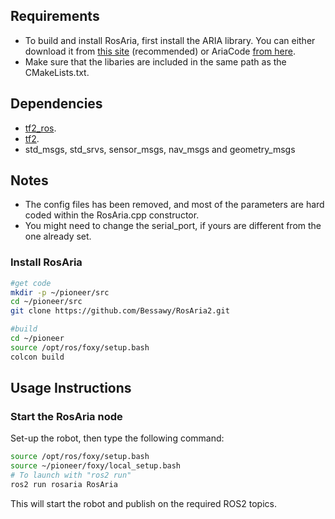 
Requirements
------------

* To build and install RosAria, first install the ARIA library. You can either download it from [this site](https://web.archive.org/web/20180214114520/http://robots.mobilerobots.com/wiki/Main_Page) (recommended)
or AriaCode [from here](http://github.com/reedhedges/AriaCoda).
* Make sure that the libaries are included in the same path as the CMakeLists.txt.

Dependencies
------------

  * [tf2_ros](https://github.com/ros2/geometry2/tree/ros2/tf2_ros).
  * [tf2](https://docs.ros.org/en/foxy/Tutorials/tf2.html).
  * std_msgs, std_srvs, sensor_msgs, nav_msgs and geometry_msgs


Notes
-----------------------------------------
* The config files has been removed, and most of the parameters are hard coded within the RosAria.cpp constructor. 
* You might need to change the serial_port, if yours are different from the one already set.


### Install RosAria
```bash
#get code
mkdir -p ~/pioneer/src
cd ~/pioneer/src
git clone https://github.com/Bessawy/RosAria2.git

#build
cd ~/pioneer
source /opt/ros/foxy/setup.bash
colcon build 
```

## Usage Instructions

### Start the RosAria node
Set-up the robot, then type the following command:

```bash
source /opt/ros/foxy/setup.bash
source ~/pioneer/foxy/local_setup.bash
# To launch with "ros2 run"
ros2 run rosaria RosAria
```

This will start the robot and publish on the required ROS2 topics.

